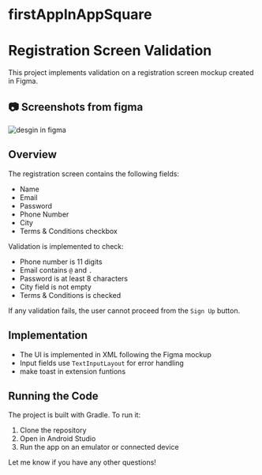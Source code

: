 # firstAppInAppSquare
# Registration Screen Validation
This project implements validation on a registration screen mockup created in Figma.
## 📷 Screenshots from figma 
![desgin in figma](https://github.com/abuhussien28/WeatherMate/assets/96633008/6561136f-a0c5-4aae-a096-c9b6ade44c11)

## Overview

The registration screen contains the following fields:

* Name
* Email
* Password
* Phone Number
* City
* Terms & Conditions checkbox

Validation is implemented to check:

* Phone number is 11 digits
* Email contains `@` and `.`
* Password is at least 8 characters
* City field is not empty
* Terms & Conditions is checked

If any validation fails, the user cannot proceed from the `Sign Up` button.


## Implementation
* The UI is implemented in XML following the Figma mockup
* Input fields use `TextInputLayout` for error handling
* make toast in extension funtions

## Running the Code

The project is built with Gradle. To run it:

1. Clone the repository
2. Open in Android Studio
3.  Run the app on an emulator or connected device

Let me know if you have any other questions!
